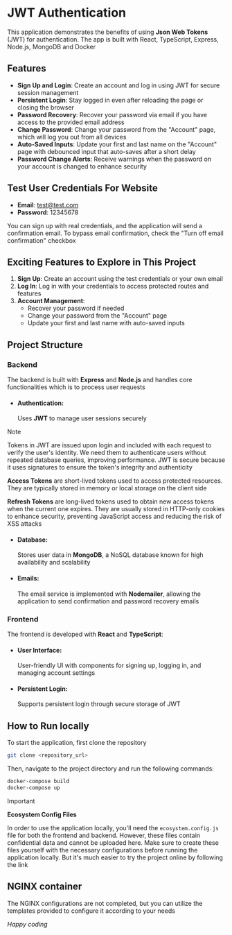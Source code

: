 # JWT Authentication

This application demonstrates the benefits of using **Json Web Tokens** (JWT) for authentication. The app is built with React, TypeScript, Express, Node.js, MongoDB and Docker

## Features

- **Sign Up and Login**: Create an account and log in using JWT for secure session management
- **Persistent Login**: Stay logged in even after reloading the page or closing the browser
- **Password Recovery**: Recover your password via email if you have access to the provided email address
- **Change Password**: Change your password from the "Account" page, which will log you out from all devices
- **Auto-Saved Inputs**: Update your first and last name on the "Account" page with debounced input that auto-saves after a short delay
- **Password Change Alerts**: Receive warnings when the password on your account is changed to enhance security
  
## Test User Credentials For Website

- **Email**: test@test.com
- **Password**: 12345678

You can sign up with real credentials, and the application will send a confirmation email. To bypass email confirmation, check the "Turn off email confirmation" checkbox

## Exciting Features to Explore in This Project

1. **Sign Up**: Create an account using the test credentials or your own email
2. **Log In**: Log in with your credentials to access protected routes and features
3. **Account Management**: 
    - Recover your password if needed
    - Change your password from the "Account" page
    - Update your first and last name with auto-saved inputs
   
## Project Structure

### Backend

The backend is built with **Express** and **Node.js** and handles core functionalities which is to process user requests

- #### **Authentication**: 
  Uses **JWT** to manage user sessions securely
        
> [!NOTE] 
> Tokens in JWT are issued upon login and included with each request to verify the user's identity. We need them to authenticate users without repeated database queries, improving performance. JWT is secure because it uses signatures to ensure the token's integrity and authenticity
>
> **Access Tokens** are short-lived tokens used to access protected resources. They are typically stored in memory or local storage on the client side
>
> **Refresh Tokens** are long-lived tokens used to obtain new access tokens when the current one expires. They are usually stored in HTTP-only cookies to enhance security, preventing JavaScript access and           reducing the risk of XSS attacks

- #### **Database**:
  Stores user data in **MongoDB**, a NoSQL database known for high availability and scalability

- #### **Emails**:
  The email service is implemented with **Nodemailer**, allowing the application to send confirmation and password recovery emails
  

### Frontend

The frontend is developed with **React** and **TypeScript**:

-  #### **User Interface**:
    User-friendly UI with components for signing up, logging in, and managing account settings

- #### **Persistent Login**:
    Supports persistent login through secure storage of JWT

## How to Run locally 
To start the application, first clone the repository
```bash
git clone <repository_url>
```

Then, navigate to the project directory and run the following commands:
```bash
docker-compose build
docker-compose up
```

> [!IMPORTANT]  
> **Ecosystem Config Files**
> 
> In order to use the application locally, you'll need the `ecosystem.config.js` file for both the frontend and backend. However, these files contain confidential data and cannot be uploaded here. 
> Make sure to create these files yourself with the necessary configurations before running the application locally. But it's much easier to try the project online by following the link

## NGINX container
The NGINX configurations are not completed, but you can utilize the templates provided to configure it according to your needs


*Happy coding*
